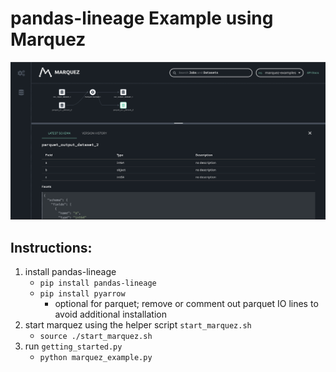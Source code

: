 # pandas-lineage Example using Marquez
![Alt text](../../docs/assets/images/marquez-example-1-ui-output.png)

## Instructions:
1. install pandas-lineage
   * `pip install pandas-lineage`
   * `pip install pyarrow`
     * optional for parquet; remove or comment out parquet IO lines to avoid additional installation
2. start marquez using the helper script `start_marquez.sh`
   * `source ./start_marquez.sh`
3. run `getting_started.py`
   * `python marquez_example.py`